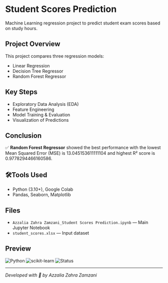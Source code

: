 # Student Scores Prediction
Machine Learning regression project to predict student exam scores based on study hours.

## Project Overview
This project compares three regression models:
- Linear Regression
- Decision Tree Regressor
- Random Forest Regressor

## Key Steps
- Exploratory Data Analysis (EDA)
- Feature Engineering
- Model Training & Evaluation
- Visualization of Predictions

## Conclusion
✅ **Random Forest Regressor** showed the best performance with the lowest Mean Squared Error (MSE) is 13.045153611111104 and highest R² score is 0.9778294466160586.

## 🛠Tools Used
- Python (3.10+), Google Colab
- Pandas, Seaborn, Matplotlib

## Files
- `Azzalia Zahra Zamzani_Student Scores Prediction.ipynb` — Main Jupyter Notebook
- `student_scores.xlsx` — Input dataset

## Preview
![Python](https://img.shields.io/badge/Python-3.10-blue)
![scikit-learn](https://img.shields.io/badge/scikit--learn-Regression-orange)
![Status](https://img.shields.io/badge/Status-Completed-brightgreen)

---

_Developed with 💖 by Azzalia Zahra Zamzani_
